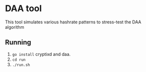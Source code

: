 # DAA tool

This tool simulates various hashrate patterns to stress-test the DAA algorithm 

## Running

1. `go install` cryptixd and daa.
2. `cd run`
3. `./run.sh`


